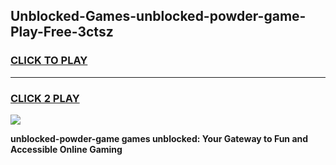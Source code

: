 
## Unblocked-Games-unblocked-powder-game-Play-Free-3ctsz
<h3>
<a href="https://premium76.site?title=unblocked-powder-game&ref=10A">CLICK TO PLAY</a></h3>
<hr>

<h3>
<a href="https://premium76.site?title=unblocked-powder-game&ref=10A">CLICK 2 PLAY</a>
  
</h3>

<a href="https://premium76.site?title=unblocked-powder-game&ref=10A"><img src="https://clearcache.store/games.png"></a>


**unblocked-powder-game games unblocked: Your Gateway to Fun and Accessible Online Gaming**
